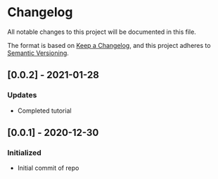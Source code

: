 # Changelog

All notable changes to this project will be documented in this file.

The format is based on [Keep a Changelog](https://keepachangelog.com/en/1.0.0/),
and this project adheres to [Semantic Versioning](https://semver.org/spec/v2.0.0.html).

## [0.0.2] - 2021-01-28
### Updates
 - Completed tutorial

## [0.0.1] - 2020-12-30
### Initialized
 - Initial commit of repo